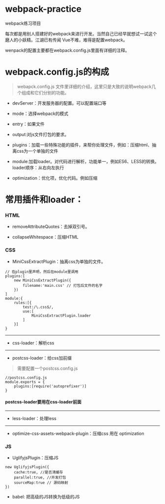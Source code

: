 # webpack-practice
webpack练习项目

 每次都是用别人搭建好的webpack来进行开发。当然自己已经早就想试一试这个磨人的小妖精。江湖已有传闻 Vue不难，难得是配置webpack。

 wenpack的配置主要都在webpack.config.js里面有详细的注释。

# webpack.config.js的构成

> webapck.config.js 文件里详细的介绍，这里只是大致的说明webpack几个组成和它们分别的功能。

- devServer：开发服务器的配置。可以配置端口等

- mode：选择webpack的模式

- entry：如果文件

- output:对js文件打包的要求。

- plugins：加载一些特殊功能的插件，来帮你处理文件，例如：压缩html、抽离css为一个单独的文件

- module:加载loader。对代码进行解析，功能单一，例如ES6、LESS的转换。loader顺序：从右向左执行

- optimization：优化项，优化代码。例如压缩

# 常用插件和loader：
### HTML

- removeAttributeQuotes：去掉双引号。

- collapseWhitespace：压缩HTML

### CSS 

- MiniCssExtractPlugin：抽离css为单独的文件。

```
// 在plugin里声明，然后在module里调用
plugins:[
    new MiniCssExtractPlugin({
        filename:'main.css' // 打包后文件的名字
    })
]
module:{
    rules:[{
        test:/\.css$/,
        use:[
            MiniCssExtractPlugin.loader
        ]
    }]
}
```
----

- css-loader：解析css

----

- postcss-loader：给css加前缀

>需要配置一个postcss.config.js

```
//postcss.config.js
module.exports = {
    plugins:[require('autoprefixer')]
}
```

#### postcss-loader要用在css-loader前面

----

- less-loader：处理less

----

- optimize-css-assets-webpack-plugin：压缩css 用在 optimization

### JS

- UglifyjsPlugin：压缩JS

```
new UglifyjsPlugin({
    cache:true, //是否清缓存
    parallel:true, //并发打包
    sourceMap:true // 源码映射
})
```

- babel: 把高级的JS转换为低级的JS
